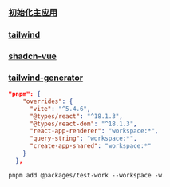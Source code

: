 ### [初始化主应用](https://micro-frontends.ice.work/docs/guide/)

### [tailwind](https://tailwindui.starxg.com/components)

### [shadcn-vue](https://www.shadcn-vue.com/docs/introduction.html)

### [tailwind-generator](https://tailwind-generator.com/generators)


```json
"pnpm": {
    "overrides": {
      "vite": "^5.4.6",
      "@types/react": "^18.1.3",
      "@types/react-dom": "^18.1.3",
      "react-app-renderer": "workspace:*",
      "query-string": "workspace:*",
      "create-app-shared": "workspace:*"
    }
  },
```

```shell
pnpm add @packages/test-work --workspace -w
```